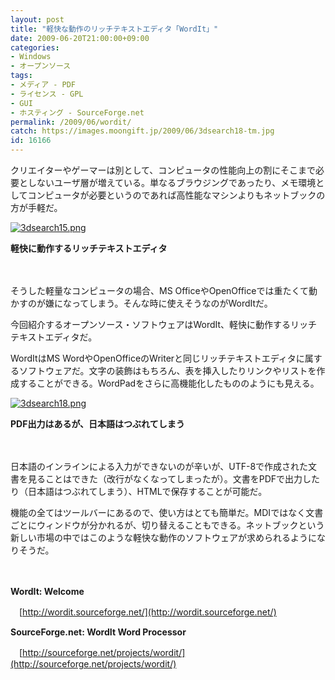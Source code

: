 ```yaml
---
layout: post
title: "軽快な動作のリッチテキストエディタ「WordIt」"
date: 2009-06-20T21:00:00+09:00
categories:
- Windows
- オープンソース
tags: 
- メディア - PDF
- ライセンス - GPL
- GUI
- ホスティング - SourceForge.net
permalink: /2009/06/wordit/
catch: https://images.moongift.jp/2009/06/3dsearch18-tm.jpg
id: 16166
---
```

クリエイターやゲーマーは別として、コンピュータの性能向上の割にそこまで必要としないユーザ層が増えている。単なるブラウジングであったり、メモ環境としてコンピュータが必要というのであれば高性能なマシンよりもネットブックの方が手軽だ。

  

[![3dsearch15.png](https://images.moongift.jp/2009/06/3dsearch15-tm.jpg)](https://images.moongift.jp/2009/06/3dsearch15.png)  
  
**軽快に動作するリッチテキストエディタ**

  

　

  

そうした軽量なコンピュータの場合、MS OfficeやOpenOfficeでは重たくて動かすのが嫌になってしまう。そんな時に使えそうなのがWordItだ。

  

今回紹介するオープンソース・ソフトウェアはWordIt、軽快に動作するリッチテキストエディタだ。

  
<!--more-->

WordItはMS WordやOpenOfficeのWriterと同じリッチテキストエディタに属するソフトウェアだ。文字の装飾はもちろん、表を挿入したりリンクやリストを作成することができる。WordPadをさらに高機能化したもののようにも見える。

  

[![3dsearch18.png](https://images.moongift.jp/2009/06/3dsearch18-tm.jpg)](https://images.moongift.jp/2009/06/3dsearch18.png)  
  
**PDF出力はあるが、日本語はつぶれてしまう**

  

　

  

日本語のインラインによる入力ができないのが辛いが、UTF-8で作成された文書を見ることはできた（改行がなくなってしまったが）。文書をPDFで出力したり（日本語はつぶれてしまう）、HTMLで保存することが可能だ。

  

機能の全てはツールバーにあるので、使い方はとても簡単だ。MDIではなく文書ごとにウィンドウが分かれるが、切り替えることもできる。ネットブックという新しい市場の中ではこのような軽快な動作のソフトウェアが求められるようになりそうだ。

  

　

  

**WordIt: Welcome**  
  
　[http://wordit.sourceforge.net/](http://wordit.sourceforge.net/)

  

**SourceForge.net: WordIt Word Processor**  
  
　[http://sourceforge.net/projects/wordit/](http://sourceforge.net/projects/wordit/)

  
